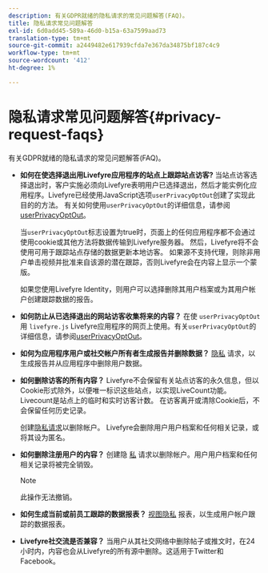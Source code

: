 ```yaml
---
description: 有关GDPR就绪的隐私请求的常见问题解答(FAQ)。
title: 隐私请求常见问题解答
exl-id: 6d0add45-589a-46d0-b15a-63a7599aad73
translation-type: tm+mt
source-git-commit: a2449482e617939cfda7e367da34875bf187c4c9
workflow-type: tm+mt
source-wordcount: '412'
ht-degree: 1%

---
```


# 隐私请求常见问题解答{#privacy-request-faqs}

有关GDPR就绪的隐私请求的常见问题解答(FAQ)。

* **如何在使选择退出用Livefyre应用程序的站点上跟踪站点访客?** 当站点访客选择退出时，客户实施必须向Livefyre表明用户已选择退出，然后才能实例化应用程序。Livefyre已经使用JavaScript选项`userPrivacyOptOut`创建了实现此目的的方法。 有关如何使用`userPrivacyOptOut`的详细信息，请参阅[userPrivacyOptOut](/help/using/c-settings-other/c-gdpr-compliance/c-userprivacyoptout.md)。

   当`userPrivacyOptOut`标志设置为true时，页面上的任何应用程序都不会通过使用cookie或其他方法将数据传输到Livefyre服务器。 然后，Livefyre将不会使用可用于跟踪站点存储的数据更新本地访客。 如果源不支持代理，则除非用户单击视频并批准来自该源的潜在跟踪，否则Livefyre会在内容上显示一个蒙版。

   如果您使用Livefyre Identity，则用户可以选择删除其用户档案或为其用户帐户创建跟踪数据的报告。

* **如何防止从已选择退出的网站访客收集将来的内容？** 在使 `userPrivacyOptOut` 用 `livefyre.js` Livefyre应用程序的网页上使用。有关`userPrivacyOptOut`的详细信息，请参阅[userPrivacyOptOut](/help/using/c-settings-other/c-gdpr-compliance/c-userprivacyoptout.md)。

* **如何为应用程序用户或社交帐户所有者生成报告并删除数据？** [隐私](../../c-settings-other/c-gdpr-compliance/c-privacy-requests.md#c_privacy_requests) 请求，以生成报告并从应用程序中删除用户数据。

* **如何删除访客的所有内容？** Livefyre不会保留有关站点访客的永久信息，但以Cookie形式除外，以便唯一标识这些站点，以实现LiveCount功能。Livecount是站点上的临时和实时访客计数。 在访客离开或清除Cookie后，不会保留任何历史记录。

   创建[隐私请求](../../c-settings-other/c-gdpr-compliance/c-privacy-requests.md#c_privacy_requests)以删除帐户。 Livefyre会删除用户用户档案和任何相关记录，或将其设为匿名。

* **如何删除注册用户的内容？** 创建隐 [私](../../c-settings-other/c-gdpr-compliance/c-privacy-requests.md#c_privacy_requests) 请求以删除帐户。用户用户档案和任何相关记录将被完全销毁。

   >[!NOTE]
   >
   >此操作无法撤销。

* **如何生成当前或前员工跟踪的数据报表？** [视图隐私](../../c-settings-other/c-gdpr-compliance/c-view-a-privacy-report.md#c_view_a_privacy_report) 报表，以生成用户帐户跟踪的数据报表。

* **Livefyre社交流是否兼容？** 当用户从其社交网络中删除帖子或推文时，在24小时内，内容也会从Livefyre的所有源中删除。这适用于Twitter和Facebook。
